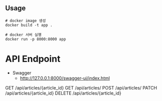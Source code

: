 

## Usage

```
# docker image 생성
docker build -t app .

# docker 서버 실행
docker run -p 8000:8000 app
```

# API Endpoint

- Swagger
  - http://127.0.0.1:8000/swagger-ui/index.html

GET /api/articles/{article_id}
GET /api/articles/
POST /api/articles/
PATCH /api/articles/{article_id}
DELETE /api/articles/{article_id}
